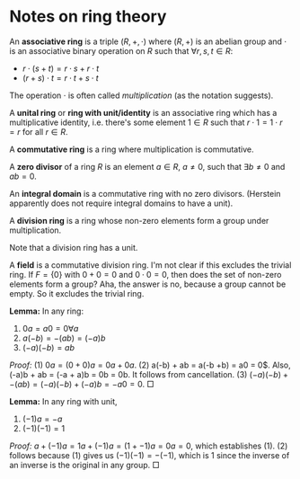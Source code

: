 # Notes on ring theory

An **associative ring** is a triple $(R, +, \cdot)$ where $(R, +)$ is an abelian group and $\cdot$ is an associative binary operation on $R$ such that $\forall r, s, t \in R$:

 - $r \cdot (s + t) = r \cdot s + r \cdot t$
 - $(r + s) \cdot t = r \cdot t + s \cdot t$

The operation $\cdot$ is often called *multiplication* (as the notation suggests).

A **unital ring** or **ring with unit/identity** is an associative ring which has a multiplicative identity, i.e. there's some element $1 \in R$ such that $r \cdot 1 = 1 \cdot r = r$ for all $r \in R$.

A **commutative ring** is a ring where multiplication is commutative.

A **zero divisor** of a ring $R$ is an element $a \in R$, $a \neq 0$, such that $\exists b \neq 0$ and $ab = 0$.

An **integral domain** is a commutative ring with no zero divisors. (Herstein apparently does not require integral domains to have a unit).

A **division ring** is a ring whose non-zero elements form a group under multiplication.

Note that a division ring has a unit.

A **field** is a commutative division ring. I'm not clear if this excludes the trivial ring. If $F = \{0\}$ with $0+0 = 0$ and $0 \cdot 0 = 0$, then does the set of non-zero elements form a group? Aha, the answer is no, because a group cannot be empty. So it excludes the trivial ring.

**Lemma:** In any ring:

 1. $0a = a0 = 0 \forall a$
 2. $a(-b) = -(ab) = (-a)b$
 3. $(-a)(-b) = ab$

*Proof:* (1) $0a = (0+0)a = 0a + 0a$. (2) a(-b) + ab = a(-b +b) = a0 = 0$. Also, (-a)b + ab = (-a + a)b = 0b = 0b. It follows from cancellation. (3) $(-a)(-b) + -(ab) = (-a)(-b) + (-a)b = -a0 = 0$. $\Box$

**Lemma:** In any ring with unit, 
 1. $(-1)a = -a$
 2. $(-1)(-1) = 1$

*Proof:* $a + (-1)a = 1a + (-1)a = (1 + -1)a = 0a = 0$, which establishes (1). (2) follows because (1) gives us $(-1)(-1) = -(-1)$, which is $1$ since the inverse of an inverse is the original in any group. $\Box$
